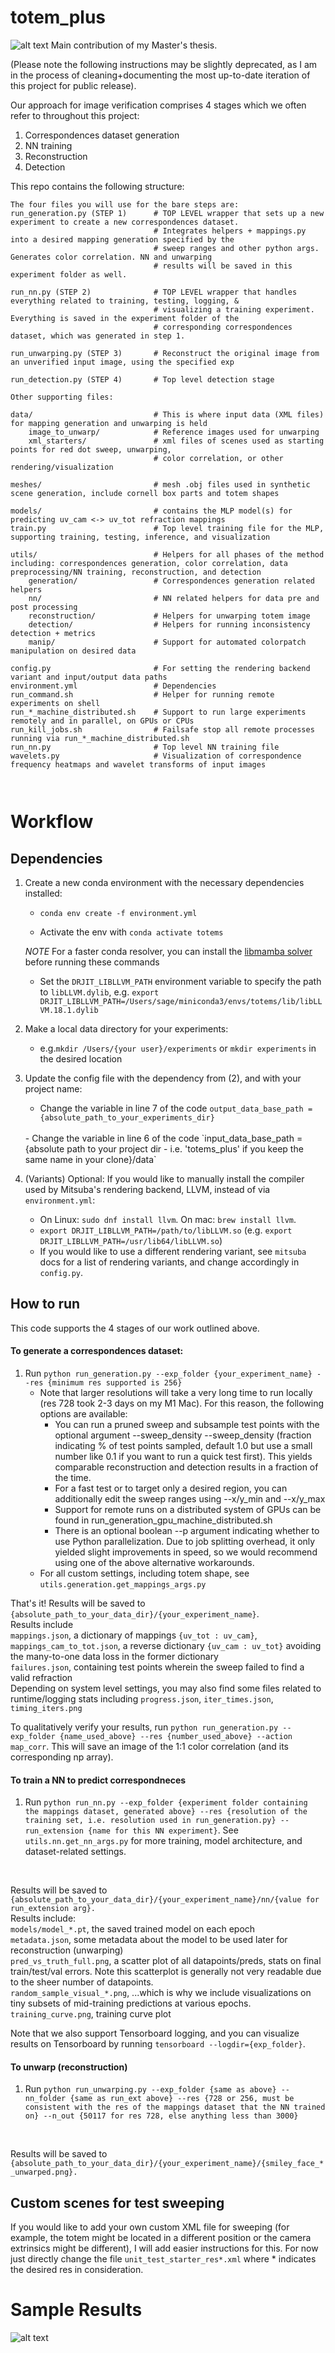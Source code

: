 # totem_plus
![alt text](https://github.com/sagesimhon/totem_plus/blob/main/sample_other_shapes.png)
Main contribution of my Master's thesis. 

(Please note the following instructions may be slightly deprecated, as I am in the process of cleaning+documenting the most up-to-date iteration of this project for public release).

Our approach for image verification comprises 4 stages which we often refer to throughout this project: 
1. Correspondences dataset generation
2. NN training
3. Reconstruction
4. Detection

This repo contains the following structure: 
```angular2html
The four files you will use for the bare steps are: 
run_generation.py (STEP 1)      # TOP LEVEL wrapper that sets up a new experiment to create a new correspondences dataset.
                                # Integrates helpers + mappings.py into a desired mapping generation specified by the  
                                # sweep ranges and other python args. Generates color correlation. NN and unwarping 
                                # results will be saved in this experiment folder as well.

run_nn.py (STEP 2)              # TOP LEVEL wrapper that handles everything related to training, testing, logging, &
                                # visualizing a training experiment. Everything is saved in the experiment folder of the 
                                # corresponding correspondences dataset, which was generated in step 1.

run_unwarping.py (STEP 3)       # Reconstruct the original image from an unverified input image, using the specified exp

run_detection.py (STEP 4)       # Top level detection stage

Other supporting files: 

data/                           # This is where input data (XML files) for mapping generation and unwarping is held 
    image_to_unwarp/            # Reference images used for unwarping
    xml_starters/               # xml files of scenes used as starting points for red dot sweep, unwarping, 
                                # color correlation, or other rendering/visualization

meshes/                         # mesh .obj files used in synthetic scene generation, include cornell box parts and totem shapes

models/                         # contains the MLP model(s) for predicting uv_cam <-> uv_tot refraction mappings 
train.py                        # Top level training file for the MLP, supporting training, testing, inference, and visualization

utils/                          # Helpers for all phases of the method including: correspondences generation, color correlation, data preprocessing/NN training, reconstruction, and detection 
    generation/                 # Correspondences generation related helpers
    nn/                         # NN related helpers for data pre and post processing
    reconstruction/             # Helpers for unwarping totem image 
    detection/                  # Helpers for running inconsistency detection + metrics
    manip/                      # Support for automated colorpatch manipulation on desired data 

config.py                       # For setting the rendering backend variant and input/output data paths
environment.yml                 # Dependencies 
run_command.sh                  # Helper for running remote experiments on shell
run_*_machine_distributed.sh    # Support to run large experiments remotely and in parallel, on GPUs or CPUs
run_kill_jobs.sh                # Failsafe stop all remote processes running via run_*_machine_distributed.sh  
run_nn.py                       # Top level NN training file
wavelets.py                     # Visualization of correspondence frequency heatmaps and wavelet transforms of input images

                                
```

# Workflow
## Dependencies
1. Create a new conda environment with the necessary dependencies installed:

   - `conda env create -f environment.yml`

   - Activate the env with `conda activate totems` 

   *NOTE* For a faster conda resolver, you can install the [libmamba solver](https://www.anaconda.com/blog/a-faster-conda-for-a-growing-community) before running these commands

    - Set the `DRJIT_LIBLLVM_PATH` environment variable to specify the path to `libLLVM.dylib`, e.g. `export DRJIT_LIBLLVM_PATH=/Users/sage/miniconda3/envs/totems/lib/libLLVM.18.1.dylib`    


2. Make a local data directory for your experiments: 

   - e.g.``mkdir /Users/{your user}/experiments``
   or 
   `mkdir experiments` in the desired location 


3. Update the config file with the dependency from (2), and with your project name: 

   - Change the variable in line 7 of the code `output_data_base_path = {absolute_path_to_your_experiments_dir}`
   <br> 
   - Change the variable in line 6 of the code `input_data_base_path = {absolute path to your project dir - i.e. 'totems_plus' if you keep the same name in your clone}/data` <br>


4. (Variants) Optional: If you would like to manually install the compiler used by Mitsuba's rendering backend, LLVM, instead of via `environment.yml`:
   - On Linux: `sudo dnf install llvm`. On mac: `brew install llvm`. 
   - `export DRJIT_LIBLLVM_PATH=/path/to/libLLVM.so` (e.g. `export DRJIT_LIBLLVM_PATH=/usr/lib64/libLLVM.so`)
   - If you would like to use a different rendering variant, see `mitsuba` docs for a list of rendering variants, and change accordingly in `config.py`.

## How to run

This code supports the 4 stages of our work outlined above.

#### To generate a correspondences dataset:
   1. Run `python run_generation.py --exp_folder {your_experiment_name} --res {minimum res supported is 256}`
      - Note that larger resolutions will take a very long time to run locally (res 728 took 2-3 days on my M1 Mac). For this reason, the following options are available:
        - You can run a pruned sweep and subsample test points with the optional argument --sweep_density  --sweep_density (fraction indicating % of test points sampled, default 1.0 but use a small number like 0.1 if you want to run a quick test first). This yields comparable reconstruction and detection results in a fraction of the time. 
        - For a fast test or to target only a desired region, you can additionally edit the sweep ranges using --x/y_min and --x/y_max 
        - Support for remote runs on a distributed system of GPUs can be found in run_generation_gpu_machine_distributed.sh
        - There is an optional boolean --p argument indicating whether to use Python parallelization. Due to job splitting overhead, it only yielded slight improvements in speed, so we would recommend using one of the above alternative workarounds.
      - For all custom settings, including totem shape, see `utils.generation.get_mappings_args.py`

[//]: # (   3. If you would like to disable parallelization or change the number of CPUs used or memory available, edit the relevant lines in )

[//]: # (   `utils.generation.mappings_toplevel_helpers.py`. This involves the bool `is_parallel` and the arguments passed in on the call to `get_cpus`. Make sure to change the spare memory availability param in `get_cpus` &#40;`mem_spare_gb`&#41;, if you want to make the most of your machine's resources. )

That's it! Results will be saved to `{absolute_path_to_your_data_dir}/{your_experiment_name}`.  <br>
Results include <br>
`mappings.json`, a dictionary of mappings `{uv_tot : uv_cam}`,  <br>
`mappings_cam_to_tot.json`, a reverse dictionary `{uv_cam : uv_tot}` 
avoiding the many-to-one data loss in the former dictionary <br>
`failures.json`, containing test points wherein the sweep failed to find a valid refraction <br>
Depending on system level settings, you may also find some files related to runtime/logging stats including `progress.json`, `iter_times.json`, `timing_iters.png`

To qualitatively verify your results, run `python run_generation.py --exp_folder {name_used_above} --res {number_used_above} --action map_corr`.
This will save an image of the 1:1 color correlation (and its corresponding np array). <br>


#### To train a NN to predict correspondneces
1. Run `python run_nn.py --exp_folder {experiment folder containing the mappings dataset, generated above} --res {resolution of the training set, i.e. resolution used in run_generation.py} --run_extension {name for this NN experiment}`. 
See `utils.nn.get_nn_args.py` for more training, model architecture, and dataset-related settings.
<br>

Results will be saved to <br>
`{absolute_path_to_your_data_dir}/{your_experiment_name}/nn/{value for run_extension arg}.` <br>
Results include: <br>
`models/model_*.pt`, the saved trained model on each epoch <br>
`metadata.json`, some metadata about the model to be used later for reconstruction (unwarping) <br>
`pred_vs_truth_full.png`, a scatter plot of all datapoints/preds, stats on final train/test/val errors. Note this scatterplot is generally not very readable due to the sheer number of datapoints. <br>
`random_sample_visual_*.png`, ...which is why we include visualizations on tiny subsets of mid-training predictions at various epochs. <br>
`training_curve.png`, training curve plot <br>

Note that we also support Tensorboard logging, and you can visualize results on Tensorboard by running 
`tensorboard --logdir={exp_folder}`.

#### To unwarp (reconstruction)

1. Run `python run_unwarping.py --exp_folder {same as above} --nn_folder {same as run_ext above} --res {728 or 256, must be consistent with the res of the mappings dataset that the NN trained on} --n_out {50117 for res 728, else anything less than 3000}` 
<br>

Results will be saved to 
`{absolute_path_to_your_data_dir}/{your_experiment_name}/{smiley_face_*_unwarped.png}.` <br>

## Custom scenes for test sweeping 
If you would like to add your own custom XML file for sweeping (for example, the totem might be located
in a different position or the camera extrinsics might be different), I will add easier instructions for this. 
For now just directly change the file `unit_test_starter_res*.xml` where * indicates the desired res in consideration.

# Sample Results
![alt text](https://github.com/sagesimhon/totem_plus/blob/main/sample_results.png)
